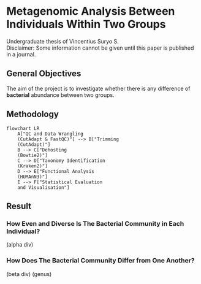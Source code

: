 # Metagenomic Analysis Between Individuals Within Two Groups
Undergraduate thesis of Vincentius Suryo S. \
Disclaimer: Some information cannot be given until this paper is published in a journal.

## General Objectives
The aim of the project is to investigate whether there is any difference of **bacterial** abundance between two groups.

## Methodology
```mermaid
flowchart LR
    A["QC and Data Wrangling
    (CutAdapt & FastQC)"] --> B["Trimming
    (CutAdapt)"]
    B --> C["Dehosting
    (Bowtie2)"]
    C --> D["Taxonomy Identification
    (Kraken2)"]
    D --> E["Functional Analysis
    (HUMAnN3)"]
    E --> F["Statistical Evaluation
    and Visualisation"]
```

## Result
### How Even and Diverse Is The Bacterial Community in Each Individual?
(alpha div)

### How Does The Bacterial Community Differ from One Another?
(beta div)
(genus)
